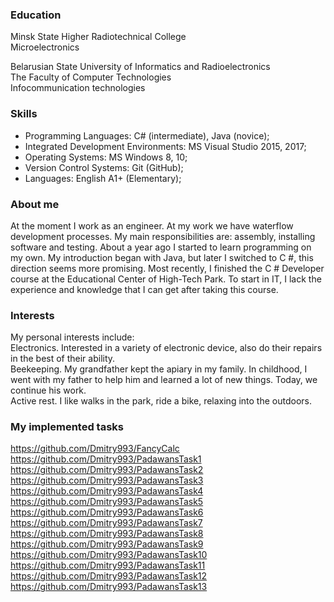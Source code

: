 ### Education

Minsk State Higher Radiotechnical College  
Microelectronics

Belarusian State University of Informatics and Radioelectronics  
The Faculty of Computer Technologies  
Infocommunication technologies

### Skills

* Programming Languages: C# (intermediate), Java (novice);  
* Integrated Development Environments: MS Visual Studio 2015, 2017;  
* Operating Systems: MS Windows 8, 10;  
* Version Control Systems: Git (GitHub);  
* Languages: English A1+ (Elementary);

### About me

At the moment I work as an engineer. At my work we have waterflow development processes. My main responsibilities are: assembly, installing software and testing. About a year ago I started to learn programming on my own. My introduction began with Java, but later I switched to C #, this direction seems more promising. Most recently, I finished the C # Developer course at the Educational Center of High-Tech Park. To start in IT, I lack the experience and knowledge that I can get after taking this course.

### Interests

My personal interests include:  
Electronics. Interested in a variety of electronic device, also do their repairs in the best of their ability.  
Beekeeping. My grandfather kept the apiary in my family. In childhood, I went with my father to help him and learned a lot of new things. Today, we continue his work.  
Active rest. I like walks in the park, ride a bike, relaxing into the outdoors.

### My implemented tasks

https://github.com/Dmitry993/FancyCalc
https://github.com/Dmitry993/PadawansTask1
https://github.com/Dmitry993/PadawansTask2
https://github.com/Dmitry993/PadawansTask3
https://github.com/Dmitry993/PadawansTask4
https://github.com/Dmitry993/PadawansTask5
https://github.com/Dmitry993/PadawansTask6
https://github.com/Dmitry993/PadawansTask7
https://github.com/Dmitry993/PadawansTask8
https://github.com/Dmitry993/PadawansTask9
https://github.com/Dmitry993/PadawansTask10
https://github.com/Dmitry993/PadawansTask11
https://github.com/Dmitry993/PadawansTask12
https://github.com/Dmitry993/PadawansTask13

